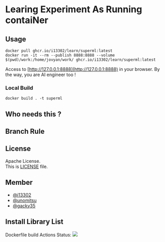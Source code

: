 # Learing Experiment As Running contaiNer


## Usage 
```
docker pull ghcr.io/i13302/learn/superml:latest
docker run -it --rm --publish 8888:8888 --volume $(pwd)/work:/home/jovyan/work/ ghcr.io/i13302/learn/superml:latest
```

Access to [http://127.0.0.1:8888](http://127.0.0.1:8888) in your browser.
By the way, you are AI engineer too !


### Local Build
```
docker build . -t superml
```


## Who needs this ?

## Branch Rule


## License
Apache License.  
This is [LICENSE](LICENSE) file.

## Member
- [@i13302](https://github.com/i13302)
- [@unomitsu](https://github.com/unomitsu)
- [@gacky35](https://github.com/gacky35)

## Install Library List

Dockerfile build Actions Status: <img src='https://img.shields.io/github/workflow/status/i13302/learn/push_image/main'>
